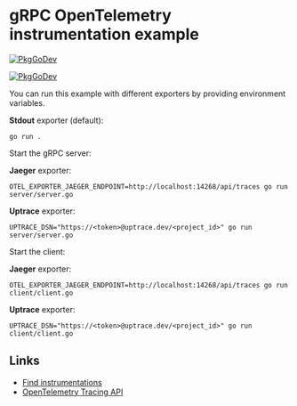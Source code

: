 # gRPC OpenTelemetry instrumentation example

[![PkgGoDev](https://pkg.go.dev/badge/go.opentelemetry.io/contrib/instrumentation/google.golang.org/grpc/otelgrpc)](https://pkg.go.dev/go.opentelemetry.io/contrib/instrumentation/google.golang.org/grpc/otelgrpc)

[![PkgGoDev](https://pkg.go.dev/badge/go.opentelemetry.io/contrib/instrumentation/github.com/labstack/echo/otelecho)](https://pkg.go.dev/go.opentelemetry.io/contrib/instrumentation/github.com/labstack/echo/otelecho)

You can run this example with different exporters by providing environment variables.

**Stdout** exporter (default):

```shell
go run .
```

Start the gRPC server:

**Jaeger** exporter:

```shell
OTEL_EXPORTER_JAEGER_ENDPOINT=http://localhost:14268/api/traces go run server/server.go
```

**Uptrace** exporter:

```shell
UPTRACE_DSN="https://<token>@uptrace.dev/<project_id>" go run server/server.go
```

Start the client:

**Jaeger** exporter:

```shell
OTEL_EXPORTER_JAEGER_ENDPOINT=http://localhost:14268/api/traces go run client/client.go
```

**Uptrace** exporter:

```shell
UPTRACE_DSN="https://<token>@uptrace.dev/<project_id>" go run client/client.go
```

## Links

- [Find instrumentations](https://opentelemetry.uptrace.dev/instrumentations/?lang=go)
- [OpenTelemetry Tracing API](https://opentelemetry.uptrace.dev/guide/go-tracing.html)
